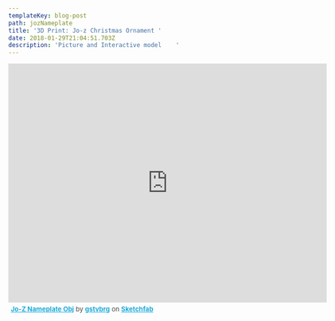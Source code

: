 ```yaml
---
templateKey: blog-post
path: jozNameplate
title: '3D Print: Jo-z Christmas Ornament '
date: 2018-01-29T21:04:51.703Z
description: 'Picture and Interactive model    '
---
```

<div class="sketchfab-embed-wrapper"><iframe width="640" height="480" src="https://sketchfab.com/models/18a793c81fd34b54ba750c4dd44a178c/embed" frameborder="0" allowvr allowfullscreen mozallowfullscreen="true" webkitallowfullscreen="true" onmousewheel=""></iframe>

<p style="font-size: 13px; font-weight: normal; margin: 5px; color: #4A4A4A;">
    <a href="https://sketchfab.com/models/18a793c81fd34b54ba750c4dd44a178c?utm_medium=embed&utm_source=website&utm_campain=share-popup" target="_blank" style="font-weight: bold; color: #1CAAD9;">Jo-Z Nameplate Obj</a>
    by <a href="https://sketchfab.com/gstvbrg?utm_medium=embed&utm_source=website&utm_campain=share-popup" target="_blank" style="font-weight: bold; color: #1CAAD9;">gstvbrg</a>
    on <a href="https://sketchfab.com?utm_medium=embed&utm_source=website&utm_campain=share-popup" target="_blank" style="font-weight: bold; color: #1CAAD9;">Sketchfab</a>
</p>
</div>
